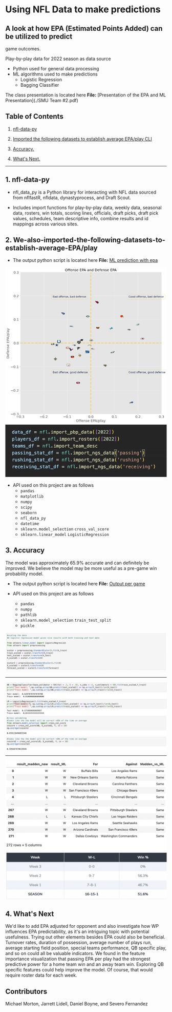 # Using NFL Data to make predictions

## A look at how EPA (Estimated Points Added) can be utilized to predict
game outcomes.

Play-by-play data for 2022 season as data source
- Python used for general data processing
- ML algorithms used to make predictions
  - Logistic Regression
  - Bagging Classifier

 The class presentation is located here **File:** [Presentation of the EPA and ML Presentation](./SMU Team #2.pdf)

## Table of Contents
1. [nfl-data-py](#1-nfl-data-py)

2. [Imported the following datasets to establish average EPA/play CLI](#2-We-also-imported-the-following-datasets-to-establish-average-EPA/play)

3. [Accuracy.](#3-Simulation-Trajectories)

4. [What's Next.](#4-What's-Next)


---

## 1. nfl-data-py

- nfl_data_py is a Python library for interacting with NFL data sourced from nflfastR, nfldata, dynastyprocess, and Draft Scout.

- Includes import functions for play-by-play data, weekly data, seasonal data, rosters, win totals, scoring lines, officials, draft picks, draft pick values, schedules, team descriptive info, combine results and id mappings across various sites.
    
  

## 2. We-also-imported-the-following-datasets-to-establish-average-EPA/play

* The output python script is located here **File:** [ML prediction with epa](./offense_defense_epa.ipynb)

 ![2](./pictures/chart.png)
 ![2](./pictures/chart2.png)
* API used on this project are as follows
   * `pandas`
   * `matplotlib`
   * `numpy`
   * `scipy`
   * `seaborn` 
   * `nfl_data_py` 
   * `datetime` 
   * `sklearn.model_selection` `cross_val_score`
   * `sklearn.linear_model`  `LogisticRegression`

## 3. Accuracy 

The model was approximately 65.9% accurate and can definitely be improved. We believe the model may be more useful as a pre-game win probability model.

* The output python script is located here **File:** [Output per game](./2022overallpredictions1.csv)


* API used on this project are as follows
   * `pandas`
   * `numpy`
   * `pathlib`
   * `sklearn.model_selection` `train_test_split`
   * `pickle`

![3](./pictures/image1.png)

---

![4](./pictures/image2.png)
![8](./pictures/image3.png)

---
![9](./pictures/image4.png)
![10](./pictures/image5.png)


## 4. What's Next

We'd like to add EPA adjusted for opponent and also investigate how WP influences EPA predictability, as it's an intriguing topic with potential usefulness. Trying out other elements besides EPA could also be beneficial. Turnover rates, duration of possession, average number of plays run, average starting field position, special teams performance, QB specific play, and so on could all be valuable indicators. We found in the feature importance visualization that passing EPA per play had the strongest predictive power for a home team win and an away team win. Exploring QB specific features could help improve the model. Of course, that would require roster data for each week.


## Contributors
Michael Morton, Jarrett Lidell, Daniel Boyne, and Severo Fernandez
